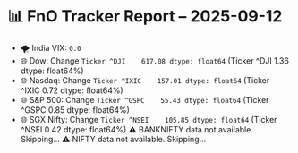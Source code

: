# 📊 FnO Tracker Report – 2025-09-12
- 🌪️ India VIX: `0.0`
- 🌐 Dow: Change `Ticker
^DJI    617.08
dtype: float64` (Ticker
^DJI    1.36
dtype: float64%)
- 🌐 Nasdaq: Change `Ticker
^IXIC    157.01
dtype: float64` (Ticker
^IXIC    0.72
dtype: float64%)
- 🌐 S&P 500: Change `Ticker
^GSPC    55.43
dtype: float64` (Ticker
^GSPC    0.85
dtype: float64%)
- 🌐 SGX Nifty: Change `Ticker
^NSEI    105.85
dtype: float64` (Ticker
^NSEI    0.42
dtype: float64%)
⚠️ BANKNIFTY data not available. Skipping...
⚠️ NIFTY data not available. Skipping...